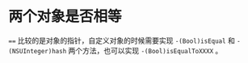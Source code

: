 # 两个对象是否相等

`==` 比较的是对象的指针，自定义对象的时候需要实现 `-(Bool)isEqual` 和 `-(NSUInteger)hash` 两个方法，也可以实现 `-(Bool)isEqualToXXXX` 。